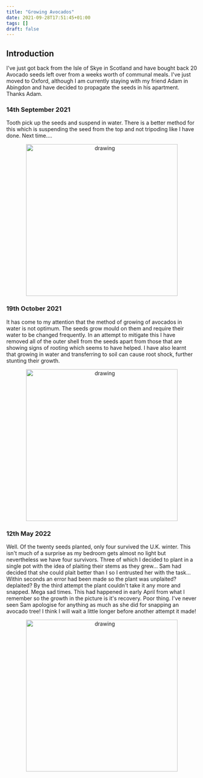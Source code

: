 ```yaml
---
title: "Growing Avocados"
date: 2021-09-28T17:51:45+01:00
tags: []
draft: false
---
```


## Introduction 

I've just got back from the Isle of Skye in Scotland and have bought back 20 Avocado seeds left over from a weeks worth of communal meals. I've just moved to Oxford, although I am currently staying with my friend Adam in Abingdon and have decided to propagate the seeds in his apartment. Thanks Adam.


<div class="container">
  <div class="row">
    <div class="col">
      <h3>14th September 2021</h3>
      Tooth pick up the seeds and suspend in water. There is a better method for this which is suspending the seed from the top and not tripoding like I have done. Next time....
    </div>
  <div class="col">
     <p align="center"> 
		<img src="/eukarya/images/avacado/IMG_4885.jpeg" alt="drawing" width="400px"/>
	</p>
  </div>
</div>
</div>

<div class="container">
  <div class="row">
    <div class="col">
      <h3>19th October 2021</h3>
		It has come to my attention that the method of growing of avocados in water is not optimum. The seeds grow mould on them and require their water to be changed frequently. 
    In an attempt to mitigate this I have removed all of the outer shell from the seeds apart from those that are showing signs of rooting which seems to have helped. I have also learnt that growing in water and transferring to soil can cause root shock, further stunting their growth.  
    </div>
    <div class="col">
  	<p align="center"> 
  		<img src="/eukarya/images/avacado/IMG_5258.jpeg" alt="drawing" width="400px"/>
  	</p>
    </div>
  </div>
</div> 


<div class="container">
  <div class="row">
    <div class="col">
      <h3>12th May 2022</h3>
    Well. Of the twenty seeds planted, only four survived the U.K. winter. This isn't much of a surprise as my bedroom gets almost no light but nevertheless we have four survivors. Three of which I decided to plant in a single pot with the idea of plaiting their stems as they grew... Sam had decided that she could plait better than I so I entrusted her with the task... Within seconds an error had been made so the plant was unplaited? deplaited? By the third attempt the plant couldn't take it any more and snapped. Mega sad times. This had happened in early April from what I remember so the growth in the picture is it's recovery. Poor thing.
    I've never seen Sam apologise for anything as much as she did for snapping an avocado tree! I think I will wait a little longer before another attempt it made!
    </div>
    <div class="col">
    <p align="center"> 
      <img src="/eukarya/images/avacado/IMG_6812.jpg" alt="drawing" width="400px"/>
    </p>
    </div>
  </div>
</div> 

